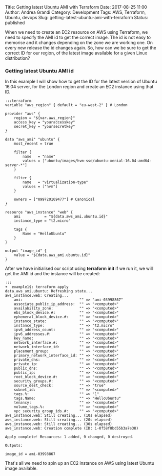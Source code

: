 Title: Getting latest Ubuntu AMI with Terraform
Date: 2017-08-25 11:00
Author: Andrea Grandi
Category: Development
Tags: AWS, Terraform, Ubuntu, devops
Slug: getting-latest-ubuntu-ami-with-terraform
Status: published

When we need to create an EC2 resource on AWS using Terraform, we need to specify the AMI id to get the correct image.
The id is not easy to memorise and it changes depending on the zone we are working one. On every new release the id changes again.
So, how can we be sure to get the correct ID for our region, of the latest image available for a given Linux distribution?

### Getting latest Ubuntu AMI id

In this example I will show how to get the ID for the latest version of Ubuntu 16.04 server, for the London region and create an EC2 instance using that ID.

    :::terraform
    variable "aws_region" { default = "eu-west-2" } # London

    provider "aws" {
        region = "${var.aws_region}"
        access_key = "youraccesskey"
        secret_key = "yoursecretkey"
    }

    data "aws_ami" "ubuntu" {
        most_recent = true

        filter {
            name   = "name"
            values = ["ubuntu/images/hvm-ssd/ubuntu-xenial-16.04-amd64-server-*"]
        }

        filter {
            name   = "virtualization-type"
            values = ["hvm"]
        }

        owners = ["099720109477"] # Canonical
    }

    resource "aws_instance" "web" {
        ami           = "${data.aws_ami.ubuntu.id}"
        instance_type = "t2.micro"

        tags {
            Name = "HelloUbuntu"
        }
    }

    output "image_id" {
        value = "${data.aws_ami.ubuntu.id}"
    }

After we have initialised our script using **terraform init** if we run it, we will get the AMI id and the instance will be created:

    :::
    ➜  example1$: terraform apply
    data.aws_ami.ubuntu: Refreshing state...
    aws_instance.web: Creating...
        ami:                          "" => "ami-03998867"
        associate_public_ip_address:  "" => "<computed>"
        availability_zone:            "" => "<computed>"
        ebs_block_device.#:           "" => "<computed>"
        ephemeral_block_device.#:     "" => "<computed>"
        instance_state:               "" => "<computed>"
        instance_type:                "" => "t2.micro"
        ipv6_address_count:           "" => "<computed>"
        ipv6_addresses.#:             "" => "<computed>"
        key_name:                     "" => "<computed>"
        network_interface.#:          "" => "<computed>"
        network_interface_id:         "" => "<computed>"
        placement_group:              "" => "<computed>"
        primary_network_interface_id: "" => "<computed>"
        private_dns:                  "" => "<computed>"
        private_ip:                   "" => "<computed>"
        public_dns:                   "" => "<computed>"
        public_ip:                    "" => "<computed>"
        root_block_device.#:          "" => "<computed>"
        security_groups.#:            "" => "<computed>"
        source_dest_check:            "" => "true"
        subnet_id:                    "" => "<computed>"
        tags.%:                       "" => "1"
        tags.Name:                    "" => "HelloUbuntu"
        tenancy:                      "" => "<computed>"
        volume_tags.%:                "" => "<computed>"
        vpc_security_group_ids.#:     "" => "<computed>"
    aws_instance.web: Still creating... (10s elapsed)
    aws_instance.web: Still creating... (20s elapsed)
    aws_instance.web: Still creating... (30s elapsed)
    aws_instance.web: Creation complete (ID: i-0f58f8bd55b3a7e38)

    Apply complete! Resources: 1 added, 0 changed, 0 destroyed.

    Outputs:

    image_id = ami-03998867

That's all we need to spin up an EC2 instance on AWS using latest Ubuntu image available.
